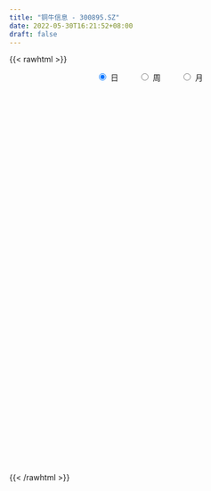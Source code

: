 ```yaml
---
title: "铜牛信息 - 300895.SZ"
date: 2022-05-30T16:21:52+08:00
draft: false
---
```

{{< rawhtml >}}
    <div style="text-align: center">
        <label style="padding: 1rem;"><input style="margin-right: .5rem" type="radio" name="period" value="D" checked onclick="period_change(this)">日</label>
        <label style="padding: 1rem;"><input style="margin-right: .5rem" type="radio" name="period" value="W" onclick="period_change(this)">周</label>
        <label style="padding: 1rem;"><input style="margin-right: .5rem" type="radio" name="period" value="M" onclick="period_change(this)">月</label>
    </div>
    <div id="chart" style="height: 700px;"></div> 
    <script type="text/javascript">
        const D_v = [12142.17,7915.33,6344.13,14986.3,9794.8,19912.82,18034.7,11338.7,12273.46,14743.27,33189.06,19272.54,15410.4,15360.95,15403.52,12080.15,40502.11,55677.16,34846.8,41450.81,30941.26,22626.37,16371.98,44326.08,26546.56,26980.31,24964.58,12824.19,24461.26,17875.96,26645.46,13887.2,8731.88,9738.92,10508.63,37956.43,40518.13,49444.41,29346.05,81351.67,51689.89,34004.06,30515.71,25587.95,23689.98,25676.26,42113.22,23192.12,31611.37,29664.3,15328.48,18860.69,28666.53,49323.98,37133.25,25472.89,19238.34,35126.43,27636.98,27065.39,40110.15,21703.86,17197.24,23282.3,17657.8,23531.8,13077.23,17566.88,15479.6,15884.59,18443.38,71767.13,67538.41,192798.74,169516.26,150428.41,140083.33,109130.42,84535.07,95641.81,55504.61,51277.64,50487.9,112586.1,63807.03,66296.16,53480.14,41454.91,49340.59,46929.54,68108.75,37771.98,42726.55,33697.33,46287.14,44948.55,25510.36,24856.84,29363.23,135675.17,89952.67,93816.32,72913.94,48921.32,43557.59,31858.71,69112.91,78886.27,68609.65,80241.0,56894.31,64386.52,42665.54,46071.85,89181.1,104624.55,71006.73,58093.08,54731.25,51970.26,42994.45,53282.95,94156.67,116211.63,67180.55,57706.73,51283.26,37735.87,35424.32,69427.75,41103.35,85117.04,93964.19,124478.46,68397.42,70254.01,36510.11,39155.57,33784.25,30713.31,28716.99,33085.82,54763.71,84583.51,76939.19,45331.0,23983.08,64318.2,63997.13,41472.57,31400.1,35968.39,29689.39,26252.27,28071.72,39895.19,53130.8,43452.69,47689.43,33383.69,34231.06,19001.98,25885.88,29367.5,60790.12,81863.77,97495.44,66567.15,113441.14,117173.98,106090.79,79437.42,87357.29,61443.78,64055.41,109519.49,108632.61,94785.79,78255.13,53626.15,48745.56,80823.71,77246.12,148466.68,184511.91,136259.13,112570.62,136311.62,89647.89,79928.5,90563.69,68071.21,63073.77,66084.45,43617.71,63556.28,65967.72,56427.35,42678.91,44839.07,38410.34,47523.02,52977.51,39295.39,34542.99,73554.65,47206.9,38081.54,24325.87,20365.24,27632.89,28146.94,28072.44,26173.4,20403.4,37042.36,27493.81,32884.65,19645.57,19975.47,18781.88,25292.81,21879.78,19104.71,26826.59,26747.71,22645.5,30287.69,25721.25,24481.81,23436.17,23357.18,22030.66,51523.53,34729.56,26997.98,39437.04,25426.64,17922.78,17856.2,24118.35,83757.49,63434.7,36202.59,26903.66,30687.71,21144.47,22064.51,22223.2,18783.18]
const D_histogram = [0.0,-0.0196430769,-0.0330056121,0.0342679619,0.0693696154,0.1279698767,0.1359425398,0.1279901811,0.1363467298,0.153538383,0.1986290844,0.1658543113,0.0875295892,0.0949660139,0.0713102711,0.0445603421,0.1390634884,0.2768531529,0.2743756426,0.3092066999,0.3093700309,0.2200820767,0.1618697634,0.2062279678,0.1882737523,0.1879349389,0.0865456261,0.0060714614,-0.0124163784,-0.0682743013,-0.2701920905,-0.4414139526,-0.5017277879,-0.5150247495,-0.500810611,-0.318985218,-0.1819459306,0.0095978886,0.0963294924,0.3353243084,0.3469463115,0.2395443237,0.2138724874,0.0979724377,0.0487959664,0.0209328785,0.0729355422,0.040639824,-0.0084305799,-0.2709163427,-0.3809260594,-0.3689481699,-0.1960584892,-0.0126153306,0.1257352447,0.1753148597,0.1662559331,0.2417930189,0.2739449365,0.205118255,0.1839924983,0.0747519932,-0.036935865,-0.1671929892,-0.1940277575,-0.2831021261,-0.3650290931,-0.2975888013,-0.2619149864,-0.2729519725,-0.3560998818,0.0242462212,0.7580707213,1.4875431418,2.2326458056,2.4309411983,1.9891369107,1.5183068672,1.1162373964,0.5734967413,0.1382089926,-0.2518982239,-0.4707712284,-0.4517086007,-0.6102287261,-0.8901370351,-1.0047888708,-1.1817830169,-1.2008090424,-1.1655908721,-1.3687026694,-1.4221631096,-1.5091600137,-1.4196382597,-1.1692429584,-1.0084422405,-0.8818488951,-0.7277155509,-0.5582747461,-0.1437041683,0.0865684458,0.3415823053,0.4026746638,0.3725619813,0.2362353809,0.1618357296,0.2338047788,0.3383260779,0.4155187225,0.4961157441,0.4662771109,0.3179432215,0.273421391,0.2733414907,0.3426177774,0.4930723639,0.5213856503,0.4972739823,0.3951234126,0.3219042201,0.2386525854,0.0533775053,0.074761119,0.2039613858,0.2154499992,0.2267325891,0.1499858033,0.0600358539,0.0021268001,0.0458269264,0.0244594622,0.0629288181,0.1820532203,0.0629969347,-0.0952260552,-0.3805293615,-0.5120425405,-0.518680208,-0.5597518077,-0.536652314,-0.4573649807,-0.361290383,-0.1880691818,0.0248541221,0.0261671426,-0.0867744116,-0.1311930662,-0.0011236991,0.0974783954,0.0490746176,-0.0303317873,-0.0132573792,-0.0705926133,-0.0782260777,-0.0924195823,-0.0095763708,0.090837848,0.0946860544,-0.0421810627,-0.1795646224,-0.3485895159,-0.4007943633,-0.4137809348,-0.4713999896,-0.2752920806,-0.1346605815,0.1377182075,0.2336595591,0.3781009541,0.5387640219,0.5633745437,0.5684206969,0.2858664317,0.1218369906,0.1393349953,0.3325555264,0.4527209395,0.5255092978,0.4748826551,0.3440062229,0.1931581888,0.097248402,-0.0608911404,0.0873508963,0.589411774,0.7246199323,0.7149644884,0.4187440762,0.2631708642,0.1650175795,0.1254921876,-0.0088793301,-0.0692753727,-0.3192973071,-0.5371307935,-0.6098266749,-0.6240047824,-0.6516700943,-0.6899587883,-0.8640670409,-1.0209486766,-0.9701344809,-0.8674507431,-0.7682089453,-0.6547925284,-0.4022895357,-0.2740406077,-0.2642316855,-0.2551803134,-0.2043769814,-0.2668096849,-0.2687002756,-0.2319327125,-0.2712511414,-0.2509184542,-0.3928026932,-0.478056766,-0.6262801922,-0.6382099505,-0.6889924654,-0.6450228839,-0.5520719942,-0.4077842126,-0.2730535581,-0.164793471,-0.1805324598,-0.222339179,-0.4054216408,-0.5382579739,-0.4903736709,-0.478666668,-0.3493969343,-0.1977318867,0.0204588523,0.180793681,0.322213706,0.4078925451,0.4857598015,0.5229093553,0.5358658214,0.5821739371,0.7266802137,0.8207572474,0.8209024957,0.8241121675,0.6746717694,0.6107098629,0.5595274417,0.498617446,0.4687666628]
const D_fast = [0.0,-0.0245538462,-0.0461677844,0.0296727801,0.0821168374,0.1727095679,0.214667866,0.2387130526,0.2811562837,0.3367325327,0.4314805052,0.4401693099,0.3837269852,0.4149049133,0.4090767383,0.3934668948,0.5227359131,0.7297388659,0.7958552662,0.9079879985,0.9854938373,0.9512264022,0.9334815297,1.0293967261,1.0585109487,1.1051558701,1.0254029638,0.9464466644,0.92485473,0.8519282317,0.5824624199,0.3008870697,0.1151412874,-0.0269118616,-0.1379003759,-0.0358212874,0.0557315175,0.2496748088,0.3604887857,0.6833146788,0.7816732597,0.7341573529,0.7619536385,0.6705466982,0.6335692185,0.6109393502,0.6811758995,0.6590401373,0.6078620884,0.2776472399,0.0724060084,-0.0078531446,0.1160219138,0.2963112397,0.4660956262,0.5595039561,0.5920090128,0.7279943534,0.8286325051,0.8110853874,0.8359577551,0.7454052483,0.624483424,0.4524280524,0.3770863448,0.2172364446,0.0440522043,0.0370952958,0.0072903641,-0.0719846151,-0.2441574948,0.1422501634,1.0655923439,2.1669505498,3.470214665,4.2762453573,4.3317252973,4.2404719706,4.1174618489,3.7180953792,3.3173598787,2.8642781061,2.5277122945,2.4338477721,2.1227704651,1.6203278973,1.254478844,0.7820389436,0.4628106576,0.2066311098,-0.3386563549,-0.7476575724,-1.2119444799,-1.4773322908,-1.5192477292,-1.6105575714,-1.7044264498,-1.7322219933,-1.702349875,-1.3237053393,-1.0717906138,-0.7313811779,-0.5696201535,-0.5065923406,-0.5838600959,-0.6178008147,-0.4873805709,-0.2982777522,-0.1172054271,0.0874205305,0.174151175,0.1053030911,0.1291366084,0.1973920808,0.3523228118,0.6260454892,0.7847051882,0.8849120157,0.8815422992,0.8887991618,0.8652106734,0.6932799696,0.7333538631,0.9135444763,0.9788955895,1.0468613267,1.0076109918,0.9326700058,0.8752926521,0.9304495099,0.9151969113,0.9693984717,1.134036179,1.0307291271,0.8486996234,0.4682639767,0.2087401625,0.0724324431,-0.1085771086,-0.2196406934,-0.2546946052,-0.2489426033,-0.1227386975,0.096398137,0.104252943,-0.030382214,-0.1075991351,0.0221893071,0.1451610005,0.1090258771,0.0220365254,0.0357965886,-0.0391867988,-0.0663767826,-0.1036751827,-0.0232260639,0.0998976168,0.1274173368,-0.0199950459,-0.2022697612,-0.4584420337,-0.610845472,-0.7272772771,-0.9027463293,-0.7754614405,-0.6684950868,-0.3616867459,-0.2073305045,0.031636129,0.3269902023,0.49244436,0.6395956874,0.4285080301,0.2949378367,0.3472695902,0.6236290029,0.856974651,1.0611403336,1.1292343547,1.0843594783,0.9818009913,0.910203305,0.7368409775,0.9069207383,1.5563345596,1.8726977009,2.0417833791,1.850248986,1.7604684901,1.7035696002,1.6954172552,1.558825905,1.4811110192,1.1512647581,0.7991485733,0.5739960231,0.40381672,0.2132338846,0.0024554935,-0.3876695194,-0.7997883241,-0.9915077487,-1.1056866967,-1.1984971352,-1.2487788504,-1.0968482416,-1.0371094655,-1.0933584647,-1.148102171,-1.1483930843,-1.2775282091,-1.3465938686,-1.3678094837,-1.4749406979,-1.5173376242,-1.7574225366,-1.9621908008,-2.2669842751,-2.438466521,-2.6614971522,-2.7787832917,-2.8238504006,-2.7815086721,-2.7150414072,-2.6479796878,-2.7088517916,-2.8062433055,-3.0906811775,-3.3580820041,-3.4327911188,-3.5407507828,-3.4988302828,-3.3965982069,-3.1732927547,-2.9677595058,-2.7457860544,-2.5581340789,-2.3588268722,-2.1909499795,-2.0440270581,-1.8521754581,-1.5259991281,-1.2267327826,-1.0213619103,-0.8121241967,-0.7928966524,-0.7041810932,-0.6154816539,-0.5517372881,-0.4643964057]
const D_slow = [0.0,-0.0049107692,-0.0131621723,-0.0045951818,0.0127472221,0.0447396912,0.0787253262,0.1107228715,0.1448095539,0.1831941497,0.2328514208,0.2743149986,0.2961973959,0.3199388994,0.3377664672,0.3489065527,0.3836724248,0.452885713,0.5214796236,0.5987812986,0.6761238063,0.7311443255,0.7716117664,0.8231687583,0.8702371964,0.9172209311,0.9388573377,0.940375203,0.9372711084,0.9202025331,0.8526545104,0.7423010223,0.6168690753,0.4881128879,0.3629102352,0.2831639307,0.237677448,0.2400769202,0.2641592933,0.3479903704,0.4347269483,0.4946130292,0.548081151,0.5725742605,0.5847732521,0.5900064717,0.6082403573,0.6184003133,0.6162926683,0.5485635826,0.4533320678,0.3610950253,0.312080403,0.3089265703,0.3403603815,0.3841890964,0.4257530797,0.4862013344,0.5546875686,0.6059671323,0.6519652569,0.6706532552,0.6614192889,0.6196210416,0.5711141023,0.5003385707,0.4090812974,0.3346840971,0.2692053505,0.2009673574,0.1119423869,0.1180039422,0.3075216226,0.679407408,1.2375688594,1.845304159,2.3425883867,2.7221651035,3.0012244525,3.1445986379,3.179150886,3.1161763301,2.9984835229,2.8855563728,2.7329991912,2.5104649325,2.2592677148,1.9638219605,1.6636196999,1.3722219819,1.0300463146,0.6745055372,0.2972155338,-0.0576940312,-0.3500047708,-0.6021153309,-0.8225775547,-1.0045064424,-1.1440751289,-1.180001171,-1.1583590596,-1.0729634832,-0.9722948173,-0.879154322,-0.8200954767,-0.7796365443,-0.7211853496,-0.6366038302,-0.5327241495,-0.4086952135,-0.2921259358,-0.2126401304,-0.1442847827,-0.07594941,0.0097050344,0.1329731253,0.2633195379,0.3876380335,0.4864188866,0.5668949417,0.626558088,0.6399024643,0.6585927441,0.7095830905,0.7634455903,0.8201287376,0.8576251884,0.8726341519,0.8731658519,0.8846225835,0.8907374491,0.9064696536,0.9519829587,0.9677321924,0.9439256786,0.8487933382,0.7207827031,0.5911126511,0.4511746991,0.3170116206,0.2026703755,0.1123477797,0.0653304843,0.0715440148,0.0780858005,0.0563921976,0.023593931,0.0233130062,0.0476826051,0.0599512595,0.0523683127,0.0490539679,0.0314058145,0.0118492951,-0.0112556005,-0.0136496932,0.0090597688,0.0327312824,0.0221860168,-0.0227051388,-0.1098525178,-0.2100511086,-0.3134963423,-0.4313463397,-0.5001693599,-0.5338345053,-0.4994049534,-0.4409900636,-0.3464648251,-0.2117738196,-0.0709301837,0.0711749905,0.1426415985,0.1731008461,0.2079345949,0.2910734765,0.4042537114,0.5356310359,0.6543516996,0.7403532554,0.7886428025,0.812954903,0.7977321179,0.819569842,0.9669227855,1.1480777686,1.3268188907,1.4315049098,1.4972976258,1.5385520207,1.5699250676,1.5677052351,1.5503863919,1.4705620651,1.3362793668,1.183822698,1.0278215024,0.8649039789,0.6924142818,0.4763975216,0.2211603524,-0.0213732678,-0.2382359536,-0.4302881899,-0.593986322,-0.6945587059,-0.7630688578,-0.8291267792,-0.8929218576,-0.9440161029,-1.0107185241,-1.077893593,-1.1358767712,-1.2036895565,-1.2664191701,-1.3646198434,-1.4841340349,-1.6407040829,-1.8002565705,-1.9725046869,-2.1337604078,-2.2717784064,-2.3737244595,-2.4419878491,-2.4831862168,-2.5283193318,-2.5839041265,-2.6852595367,-2.8198240302,-2.9424174479,-3.0620841149,-3.1494333485,-3.1988663202,-3.1937516071,-3.1485531868,-3.0679997603,-2.9660266241,-2.8445866737,-2.7138593349,-2.5798928795,-2.4343493952,-2.2526793418,-2.04749003,-1.842264406,-1.6362363642,-1.4675684218,-1.3148909561,-1.1750090956,-1.0503547341,-0.9331630685]
const D_data = [['2021-05-19', 30.7987, 30.1747, 30.1747, 31.1481],['2021-05-20', 30.1913, 29.8669, 29.792, 30.5824],['2021-05-21', 30.3661, 29.8336, 29.7837, 30.3661],['2021-05-24', 29.8669, 30.99, 29.5341, 31.3894],['2021-05-25', 30.6156, 30.9068, 30.5324, 31.015],['2021-05-26', 31.0316, 31.5391, 30.8985, 32.9451],['2021-05-27', 31.01, 31.2, 31.0, 31.98],['2021-05-28', 31.25, 31.12, 30.78, 31.36],['2021-05-31', 31.0, 31.45, 30.85, 31.62],['2021-06-01', 31.45, 31.77, 31.23, 31.98],['2021-06-02', 32.0, 32.46, 32.0, 33.79],['2021-06-03', 31.83, 31.7, 31.51, 32.86],['2021-06-04', 31.7, 30.97, 30.77, 31.86],['2021-06-07', 31.0, 31.97, 31.0, 31.97],['2021-06-08', 31.8, 31.65, 31.4, 32.48],['2021-06-09', 31.72, 31.57, 31.13, 32.15],['2021-06-10', 31.3, 33.4, 31.3, 33.6],['2021-06-11', 33.36, 34.8, 32.52, 35.38],['2021-06-15', 33.88, 33.7, 33.51, 34.87],['2021-06-16', 33.42, 34.57, 33.01, 35.5],['2021-06-17', 33.9, 34.57, 33.51, 35.19],['2021-06-18', 34.11, 33.52, 33.38, 34.56],['2021-06-21', 33.49, 33.77, 33.49, 34.43],['2021-06-22', 33.8, 35.28, 32.7, 35.9],['2021-06-23', 35.28, 34.85, 34.5, 35.4],['2021-06-24', 34.59, 35.3, 34.16, 35.4],['2021-06-25', 34.95, 34.0, 34.0, 36.0],['2021-06-28', 33.62, 33.94, 33.25, 34.28],['2021-06-29', 33.94, 34.58, 33.54, 35.9],['2021-06-30', 34.59, 34.01, 33.79, 34.8],['2021-07-01', 33.85, 31.47, 31.45, 34.15],['2021-07-02', 31.48, 30.67, 30.64, 31.77],['2021-07-05', 30.67, 31.15, 30.67, 31.27],['2021-07-06', 31.0, 31.21, 30.71, 31.43],['2021-07-07', 30.88, 31.21, 30.7, 31.45],['2021-07-08', 31.22, 33.56, 30.79, 33.95],['2021-07-09', 32.86, 33.7, 32.8, 35.3],['2021-07-12', 34.5, 35.24, 33.88, 35.91],['2021-07-13', 34.88, 34.76, 34.28, 35.59],['2021-07-14', 34.79, 37.77, 34.53, 41.5],['2021-07-15', 36.6, 35.93, 35.61, 37.4],['2021-07-16', 36.31, 34.48, 34.45, 36.31],['2021-07-19', 34.84, 35.4, 34.17, 35.48],['2021-07-20', 34.71, 34.09, 33.7, 34.98],['2021-07-21', 34.5, 34.62, 34.11, 35.4],['2021-07-22', 34.65, 34.79, 33.8, 35.13],['2021-07-23', 34.74, 35.98, 34.24, 36.78],['2021-07-26', 35.2, 35.11, 34.28, 35.41],['2021-07-27', 34.78, 34.78, 34.7, 36.36],['2021-07-28', 34.3, 31.23, 31.18, 34.68],['2021-07-29', 31.7, 31.94, 31.59, 32.28],['2021-07-30', 31.94, 32.96, 31.7, 33.7],['2021-08-02', 32.7, 35.3, 32.51, 35.39],['2021-08-03', 34.92, 36.36, 34.77, 37.9],['2021-08-04', 36.59, 36.76, 36.0, 37.6],['2021-08-05', 36.7, 36.33, 35.89, 37.2],['2021-08-06', 36.93, 35.9, 35.54, 36.93],['2021-08-09', 36.55, 37.37, 35.7, 37.9],['2021-08-10', 37.0, 37.4, 36.71, 37.93],['2021-08-11', 36.91, 36.31, 36.16, 37.49],['2021-08-12', 37.18, 36.91, 36.36, 38.45],['2021-08-13', 36.16, 35.65, 35.41, 36.61],['2021-08-16', 36.47, 35.13, 34.83, 36.47],['2021-08-17', 35.36, 34.25, 34.1, 36.01],['2021-08-18', 33.98, 35.06, 33.7, 35.13],['2021-08-19', 34.7, 33.85, 33.78, 35.85],['2021-08-20', 33.85, 33.28, 32.7, 33.9],['2021-08-23', 33.93, 34.9, 33.63, 34.94],['2021-08-24', 34.6, 34.6, 34.5, 35.44],['2021-08-25', 34.5, 33.9, 33.72, 35.12],['2021-08-26', 34.3, 32.51, 32.36, 34.3],['2021-08-27', 32.17, 39.01, 32.1, 39.01],['2021-08-30', 46.81, 46.81, 46.3, 46.81],['2021-08-31', 50.37, 51.7, 50.11, 55.5],['2021-09-01', 53.08, 57.53, 50.92, 59.98],['2021-09-02', 53.52, 55.33, 50.77, 58.5],['2021-09-03', 56.4, 48.72, 48.61, 57.49],['2021-09-06', 47.97, 47.65, 45.0, 49.55],['2021-09-07', 46.77, 47.61, 46.33, 48.37],['2021-09-08', 47.0, 44.4, 43.67, 47.3],['2021-09-09', 44.24, 43.83, 43.22, 44.93],['2021-09-10', 43.83, 42.56, 42.27, 43.88],['2021-09-13', 42.57, 43.2, 42.17, 43.49],['2021-09-14', 43.28, 45.69, 42.13, 47.05],['2021-09-15', 44.39, 43.06, 42.5, 44.39],['2021-09-16', 42.95, 40.12, 39.96, 43.18],['2021-09-17', 40.0, 40.7, 38.6, 41.17],['2021-09-22', 39.6, 38.55, 38.36, 39.6],['2021-09-23', 39.0, 39.3, 38.68, 40.87],['2021-09-24', 39.0, 39.29, 38.14, 40.2],['2021-09-27', 35.36, 35.0, 34.43, 38.45],['2021-09-28', 35.45, 35.18, 34.55, 36.26],['2021-09-29', 34.73, 33.27, 33.01, 35.18],['2021-09-30', 33.79, 34.33, 33.73, 34.8],['2021-10-08', 35.36, 36.2, 34.72, 36.28],['2021-10-11', 36.7, 35.25, 34.85, 36.77],['2021-10-12', 35.25, 34.74, 34.3, 35.56],['2021-10-13', 35.0, 35.07, 34.41, 35.7],['2021-10-14', 34.87, 35.47, 34.42, 35.51],['2021-10-15', 35.52, 39.68, 35.1, 42.56],['2021-10-18', 37.6, 38.93, 36.82, 39.42],['2021-10-19', 39.03, 40.57, 38.16, 40.57],['2021-10-20', 40.23, 39.15, 39.0, 40.23],['2021-10-21', 38.04, 38.27, 37.68, 38.87],['2021-10-22', 38.3, 36.61, 36.5, 38.58],['2021-10-25', 36.76, 36.86, 35.92, 37.3],['2021-10-26', 37.3, 38.74, 37.02, 39.86],['2021-10-27', 38.0, 39.76, 37.55, 40.74],['2021-10-28', 39.35, 40.13, 37.61, 40.95],['2021-10-29', 39.7, 40.9, 39.04, 41.5],['2021-11-01', 40.97, 39.99, 39.13, 40.97],['2021-11-02', 39.79, 38.3, 38.0, 40.96],['2021-11-03', 38.11, 39.29, 38.07, 39.85],['2021-11-04', 39.15, 39.93, 38.7, 40.12],['2021-11-05', 40.03, 41.23, 39.12, 42.1],['2021-11-08', 40.66, 43.19, 40.2, 43.5],['2021-11-09', 42.91, 42.58, 41.6, 42.97],['2021-11-10', 42.13, 42.39, 41.9, 43.61],['2021-11-11', 42.18, 41.49, 41.1, 42.18],['2021-11-12', 41.17, 41.74, 40.57, 41.95],['2021-11-15', 42.3, 41.5, 41.2, 42.75],['2021-11-16', 41.09, 39.7, 39.69, 42.0],['2021-11-17', 39.32, 41.99, 39.32, 43.55],['2021-11-18', 42.0, 43.96, 40.77, 45.16],['2021-11-19', 43.0, 43.14, 42.57, 43.78],['2021-11-22', 43.12, 43.49, 42.34, 43.87],['2021-11-23', 43.31, 42.48, 42.4, 43.35],['2021-11-24', 42.43, 42.07, 42.0, 43.28],['2021-11-25', 42.09, 42.22, 42.05, 42.98],['2021-11-26', 41.83, 43.6, 41.65, 43.79],['2021-11-29', 42.55, 43.0, 42.17, 43.47],['2021-11-30', 43.3, 43.96, 42.96, 45.68],['2021-12-01', 43.68, 45.63, 43.2, 45.66],['2021-12-02', 45.86, 42.88, 42.68, 49.2],['2021-12-03', 43.18, 41.76, 41.52, 43.55],['2021-12-06', 41.14, 38.9, 38.5, 41.44],['2021-12-07', 39.1, 39.45, 38.5, 39.77],['2021-12-08', 39.38, 40.32, 38.7, 40.95],['2021-12-09', 39.81, 39.4, 39.4, 40.5],['2021-12-10', 39.4, 39.77, 39.1, 40.39],['2021-12-13', 40.0, 40.39, 39.49, 40.53],['2021-12-14', 40.3, 40.77, 40.0, 40.8],['2021-12-15', 40.99, 42.26, 40.62, 42.5],['2021-12-16', 42.62, 43.75, 41.6, 44.2],['2021-12-17', 42.98, 41.71, 41.71, 44.93],['2021-12-20', 40.89, 39.96, 39.71, 41.53],['2021-12-21', 39.95, 40.31, 39.85, 40.48],['2021-12-22', 40.6, 42.68, 40.1, 45.0],['2021-12-23', 42.01, 42.95, 42.01, 44.28],['2021-12-24', 43.19, 41.31, 41.31, 43.5],['2021-12-27', 42.0, 40.59, 40.2, 42.2],['2021-12-28', 40.63, 41.62, 40.63, 42.3],['2021-12-29', 41.01, 40.55, 40.22, 41.2],['2021-12-30', 40.38, 40.94, 40.25, 41.48],['2021-12-31', 41.19, 40.73, 40.5, 41.79],['2022-01-04', 40.7, 42.09, 40.5, 42.49],['2022-01-05', 42.19, 42.84, 41.66, 42.95],['2022-01-06', 42.36, 41.99, 41.9, 43.35],['2022-01-07', 42.1, 39.89, 39.73, 42.98],['2022-01-10', 38.71, 39.05, 37.5, 39.24],['2022-01-11', 38.89, 37.6, 37.25, 39.47],['2022-01-12', 37.79, 38.14, 37.61, 38.2],['2022-01-13', 38.91, 38.09, 38.09, 39.46],['2022-01-14', 37.6, 36.93, 36.88, 38.36],['2022-01-17', 37.49, 40.12, 37.49, 40.68],['2022-01-18', 40.34, 40.1, 39.6, 42.3],['2022-01-19', 39.0, 42.8, 39.0, 44.53],['2022-01-20', 42.93, 41.67, 40.8, 42.93],['2022-01-21', 41.48, 43.12, 41.44, 44.92],['2022-01-24', 42.93, 44.48, 42.41, 47.1],['2022-01-25', 43.63, 43.7, 42.01, 46.74],['2022-01-26', 44.41, 43.99, 41.61, 44.65],['2022-01-27', 44.66, 39.99, 39.06, 44.88],['2022-01-28', 39.99, 40.45, 39.53, 42.5],['2022-02-07', 41.31, 42.46, 40.68, 43.5],['2022-02-08', 42.1, 45.46, 41.19, 46.29],['2022-02-09', 45.38, 45.76, 44.44, 46.48],['2022-02-10', 45.57, 46.15, 44.8, 47.38],['2022-02-11', 45.39, 45.15, 44.02, 46.66],['2022-02-14', 44.31, 44.08, 43.01, 45.2],['2022-02-15', 44.29, 43.39, 42.6, 44.37],['2022-02-16', 45.99, 43.64, 43.56, 46.99],['2022-02-17', 43.29, 42.3, 42.2, 45.2],['2022-02-18', 44.68, 46.24, 44.11, 46.53],['2022-02-21', 50.0, 52.84, 48.8, 54.9],['2022-02-22', 50.68, 50.65, 49.66, 52.0],['2022-02-23', 50.3, 49.93, 48.51, 51.9],['2022-02-24', 49.02, 46.16, 44.14, 51.54],['2022-02-25', 47.0, 47.18, 46.01, 48.24],['2022-02-28', 46.33, 47.6, 44.68, 49.0],['2022-03-01', 46.94, 48.3, 46.56, 49.29],['2022-03-02', 47.0, 46.91, 46.1, 48.17],['2022-03-03', 47.0, 47.5, 46.29, 47.85],['2022-03-04', 46.6, 44.34, 44.29, 47.28],['2022-03-07', 43.55, 43.33, 43.01, 44.21],['2022-03-08', 43.76, 44.08, 43.12, 44.88],['2022-03-09', 43.0, 44.24, 40.47, 44.79],['2022-03-10', 45.58, 43.58, 43.53, 45.69],['2022-03-11', 42.1, 42.84, 41.69, 43.6],['2022-03-14', 42.15, 40.02, 40.0, 42.85],['2022-03-15', 39.25, 38.63, 38.6, 40.9],['2022-03-16', 39.72, 40.16, 38.8, 40.66],['2022-03-17', 40.88, 40.47, 39.88, 41.85],['2022-03-18', 40.2, 40.27, 39.89, 41.48],['2022-03-21', 39.8, 40.38, 39.52, 40.82],['2022-03-22', 40.37, 42.6, 39.73, 42.93],['2022-03-23', 42.0, 41.7, 41.3, 42.47],['2022-03-24', 41.28, 40.26, 39.95, 41.45],['2022-03-25', 40.34, 39.97, 39.97, 40.91],['2022-03-28', 39.39, 40.34, 39.05, 40.64],['2022-03-29', 40.11, 38.56, 38.5, 40.59],['2022-03-30', 38.84, 38.78, 37.6, 39.26],['2022-03-31', 38.43, 39.0, 38.0, 39.24],['2022-04-01', 39.3, 37.67, 37.67, 39.3],['2022-04-06', 37.49, 37.98, 37.21, 38.86],['2022-04-07', 37.7, 35.17, 35.15, 37.88],['2022-04-08', 35.2, 34.71, 34.18, 35.5],['2022-04-11', 34.19, 32.62, 32.23, 34.33],['2022-04-12', 32.9, 33.14, 32.31, 33.19],['2022-04-13', 33.01, 31.68, 31.6, 33.01],['2022-04-14', 32.19, 32.02, 31.96, 32.89],['2022-04-15', 31.8, 32.21, 31.15, 32.64],['2022-04-18', 31.74, 32.78, 31.15, 32.9],['2022-04-19', 33.0, 32.8, 32.5, 33.31],['2022-04-20', 33.99, 32.6, 32.35, 34.15],['2022-04-21', 32.28, 30.8, 30.7, 32.6],['2022-04-22', 30.4, 29.79, 29.6, 31.41],['2022-04-25', 28.68, 26.78, 26.68, 29.4],['2022-04-26', 27.03, 25.78, 25.53, 27.49],['2022-04-27', 25.77, 26.99, 25.37, 26.99],['2022-04-28', 26.88, 25.88, 25.5, 26.88],['2022-04-29', 26.31, 26.96, 26.11, 27.27],['2022-05-05', 26.92, 27.33, 26.38, 27.7],['2022-05-06', 26.68, 28.64, 26.28, 29.59],['2022-05-09', 28.61, 28.57, 28.11, 29.4],['2022-05-10', 27.9, 28.91, 27.7, 29.12],['2022-05-11', 28.68, 28.69, 28.51, 29.75],['2022-05-12', 28.57, 28.98, 28.26, 29.25],['2022-05-13', 29.0, 28.79, 28.42, 29.17],['2022-05-16', 28.95, 28.67, 28.37, 29.14],['2022-05-17', 28.99, 29.34, 28.16, 29.35],['2022-05-18', 30.91, 31.28, 30.91, 33.99],['2022-05-19', 30.49, 31.61, 29.87, 32.28],['2022-05-20', 31.28, 31.07, 30.69, 31.71],['2022-05-23', 31.07, 31.53, 31.01, 31.68],['2022-05-24', 31.27, 29.6, 29.6, 31.56],['2022-05-25', 29.98, 30.41, 29.86, 30.99],['2022-05-26', 30.45, 30.55, 29.52, 30.95],['2022-05-27', 30.45, 30.39, 30.08, 31.17],['2022-05-30', 30.32, 30.78, 30.03, 30.78]]
const W_v = [302930.0,239141.82,71281.73,403018.46,589586.36,435144.63,297411.55,196243.02,162326.18,157659.13,175385.82,157023.63,107105.96,116110.3,84904.1,110141.6,132184.99,122181.78,105098.72,112246.19,64180.12,54074.41,163139.94,119997.08,82568.55,63843.65,131149.82,72441.35,64245.23,77242.33,66555.64,52154.73,12757.25,40662.35,64406.71,74067.32,94888.73,139023.89,129865.24,139189.51,95694.07,107453.99,245836.08,147583.12,118656.96,159834.99,151642.81,94746.37,139141.58,720365.15,396089.55,346657.33,137725.04,182304.61,46287.14,260354.15,349161.84,328708.54,299199.32,340425.87,373826.25,251577.93,413060.46,210417.25,278089.22,239101.98,151381.87,184168.11,141870.11,420157.62,451503.26,455248.43,408908.22,659301.17,367721.6200000001,272247.97,223045.33,217711.95,130390.91,84939.57,116580.38,117204.29,127284.1,73554.19,144514.0,225369.33,123023.55,18783.18]
const W_histogram = [0.0,-0.3769581766,-0.4784576691,-0.2713502462,0.924371151,0.8814675447,0.787707276,0.4883903048,0.2282551156,-0.0488969528,0.057008649,-0.2249156711,-0.6215541872,-0.9951384897,-1.2007586073,-1.4718151416,-1.5836823862,-1.575143742,-1.5416269228,-1.519894176,-1.3848280478,-1.0339875903,-0.6096004716,-0.4376504387,-0.525381315,-0.4239189345,-0.2151188222,-0.1724949094,-0.0564130136,-0.1019924859,-0.1698291796,-0.3830558738,-0.4385703864,-0.3918475107,-0.2714578472,-0.0651238822,0.0927426766,0.465738101,0.6268493207,0.7576002814,0.617595815,0.7196990739,0.8229682597,0.9656276913,0.8348410215,0.9179701909,0.9251493084,0.7469460139,0.977110962,1.7029348547,1.6847116257,1.4716655231,1.1730401717,0.6072035371,0.3380368424,0.3709032661,0.1725042231,0.3088577053,0.3944578123,0.4543475183,0.5507450966,0.6037279181,0.4785651193,0.2376419414,0.1870537764,0.1086561585,0.0052030181,-0.1251357051,-0.4005014572,-0.1674877659,-0.1930894141,0.091332206,0.3245706223,0.5031892431,0.3958321118,0.1994722455,-0.1111188399,-0.3319067834,-0.6117126335,-0.9545673202,-1.2874350097,-1.5885538307,-1.8765325363,-1.8490842916,-1.7187980162,-1.3910355648,-1.142410555,-0.8855320092]
const W_fast = [0.0,-0.4711977208,-0.6923116306,-0.5530417692,0.8737724158,1.0512356956,1.154402246,0.977182851,0.7741114406,0.4847351341,0.6048928981,0.2667396602,-0.2852874026,-0.9076563276,-1.413466097,-2.0524764167,-2.5602642578,-2.9455115492,-3.2974014607,-3.6556422579,-3.8667831417,-3.7744395818,-3.5024525809,-3.4399151577,-3.6589913627,-3.6635087158,-3.5084883091,-3.5089881237,-3.4070094812,-3.478087075,-3.5883810636,-3.8973717262,-4.0625288355,-4.1137678374,-4.0612426357,-3.8711896413,-3.6901374134,-3.2007074637,-2.8828839138,-2.5627328828,-2.5483383954,-2.2663103681,-1.9572991174,-1.5732327629,-1.4953091774,-1.1826874602,-0.9442210156,-0.9356878066,-0.4612451181,0.6903124883,1.0932671658,1.2481374439,1.2427721354,0.8287363851,0.6440789011,0.7696711412,0.614398154,0.8279660625,1.0121806226,1.1856572082,1.4197410606,1.6236558617,1.6181343427,1.4366216502,1.4327969292,1.3815633509,1.2794109651,1.1177883156,0.7422971992,0.933438949,0.8595649473,1.1668196189,1.4812006908,1.7856166224,1.777217519,1.6307257141,1.2923549187,0.9885902793,0.5558562709,-0.0256402459,-0.6803666878,-1.3786239664,-2.1357358062,-2.5705586344,-2.869971863,-2.8899683028,-2.9269459318,-2.8914503883]
const W_slow = [0.0,-0.0942395442,-0.2138539614,-0.281691523,-0.0505987352,0.1697681509,0.3666949699,0.4887925461,0.545856325,0.5336320868,0.5478842491,0.4916553313,0.3362667845,0.0874821621,-0.2127074897,-0.5806612751,-0.9765818717,-1.3703678072,-1.7557745379,-2.1357480819,-2.4819550939,-2.7404519914,-2.8928521093,-3.002264719,-3.1336100477,-3.2395897814,-3.2933694869,-3.3364932143,-3.3505964677,-3.3760945891,-3.418551884,-3.5143158525,-3.6239584491,-3.7219203267,-3.7897847885,-3.8060657591,-3.7828800899,-3.6664455647,-3.5097332345,-3.3203331642,-3.1659342104,-2.9860094419,-2.780267377,-2.5388604542,-2.3301501988,-2.1006576511,-1.869370324,-1.6826338205,-1.43835608,-1.0126223664,-0.5914444599,-0.2235280792,0.0697319638,0.221532848,0.3060420586,0.3987678752,0.4418939309,0.5191083572,0.6177228103,0.7313096899,0.868995964,1.0199279436,1.1395692234,1.1989797087,1.2457431528,1.2729071925,1.274207947,1.2429240207,1.1427986564,1.1009267149,1.0526543614,1.0754874129,1.1566300685,1.2824273793,1.3813854072,1.4312534686,1.4034737586,1.3204970627,1.1675689044,0.9289270743,0.6070683219,0.2099298642,-0.2592032699,-0.7214743428,-1.1511738468,-1.498932738,-1.7845353768,-2.0059183791]
const W_data = [['2020-09-25', 59.0682, 49.5008, 49.5008, 63.228],['2020-09-30', 48.2446, 43.594, 43.5275, 52.1631],['2020-10-09', 44.5923, 45.3827, 44.0017, 46.3561],['2020-10-16', 45.0749, 49.2013, 44.9251, 53.619],['2020-10-23', 51.9135, 65.6406, 49.2346, 65.6406],['2020-10-30', 66.5391, 53.9767, 53.9767, 66.5391],['2020-11-06', 54.0765, 53.6772, 53.2446, 58.4859],['2020-11-13', 53.8353, 50.6073, 49.8253, 55.7404],['2020-11-20', 50.4992, 49.9418, 49.426, 53.0782],['2020-11-27', 49.4842, 48.4193, 48.1697, 52.1464],['2020-12-04', 48.3028, 52.8369, 47.421, 54.4925],['2020-12-11', 52.005, 47.5042, 46.589, 53.4942],['2020-12-18', 47.2379, 43.9434, 43.7022, 49.1597],['2020-12-25', 43.6606, 41.5225, 39.8419, 44.4925],['2020-12-31', 41.1814, 41.1647, 38.4359, 41.8719],['2021-01-08', 41.5058, 37.9201, 37.03, 42.7621],['2021-01-15', 37.4875, 37.5374, 33.228, 38.985],['2021-01-22', 37.1048, 37.3295, 36.6556, 41.1814],['2021-01-29', 37.0466, 36.2812, 35.1997, 39.7255],['2021-02-05', 36.2812, 34.7754, 34.193, 39.5341],['2021-02-10', 34.1098, 35.1248, 32.6206, 36.9052],['2021-02-19', 36.1564, 37.8037, 35.8569, 38.2779],['2021-02-26', 38.1697, 39.7671, 36.1897, 41.3145],['2021-03-05', 40.7321, 37.3794, 36.9384, 40.7571],['2021-03-12', 37.4459, 33.5275, 33.2945, 38.4859],['2021-03-19', 33.2862, 35.0998, 32.9368, 35.4077],['2021-03-26', 35.2662, 36.5641, 33.777, 37.2546],['2021-04-02', 36.6057, 34.5341, 33.6106, 37.0383],['2021-04-09', 34.5424, 35.3161, 34.3012, 36.1897],['2021-04-16', 35.1165, 32.9368, 32.03, 35.599],['2021-04-23', 32.7953, 31.7554, 31.4892, 33.6606],['2021-04-30', 31.6223, 28.4526, 28.3943, 31.7804],['2021-05-07', 28.7354, 28.8602, 28.5108, 29.1597],['2021-05-14', 28.9434, 29.2596, 27.8702, 30.0],['2021-05-21', 29.2512, 29.8336, 28.4859, 32.2296],['2021-05-28', 29.8669, 31.12, 29.5341, 32.9451],['2021-06-04', 31.0, 30.97, 30.77, 33.79],['2021-06-11', 31.0, 34.8, 31.0, 35.38],['2021-06-18', 33.88, 33.52, 33.01, 35.5],['2021-06-25', 33.49, 34.0, 32.7, 36.0],['2021-07-02', 33.62, 30.67, 30.64, 35.9],['2021-07-09', 30.67, 33.7, 30.67, 35.3],['2021-07-16', 34.5, 34.48, 33.88, 41.5],['2021-07-23', 34.84, 35.98, 33.7, 36.78],['2021-07-30', 35.2, 32.96, 31.18, 36.36],['2021-08-06', 32.7, 35.9, 32.51, 37.9],['2021-08-13', 36.55, 35.65, 35.41, 38.45],['2021-08-20', 36.47, 33.28, 32.7, 36.47],['2021-08-27', 33.93, 39.01, 32.1, 39.01],['2021-09-03', 46.81, 48.72, 46.3, 59.98],['2021-09-10', 47.97, 42.56, 42.27, 49.55],['2021-09-17', 42.57, 40.7, 38.6, 47.05],['2021-09-24', 39.6, 39.29, 38.14, 40.87],['2021-09-30', 35.36, 34.33, 33.01, 38.45],['2021-10-08', 35.36, 36.2, 34.72, 36.28],['2021-10-15', 36.7, 39.68, 34.3, 42.56],['2021-10-22', 37.6, 36.61, 36.5, 40.57],['2021-10-29', 36.76, 40.9, 35.92, 41.5],['2021-11-05', 40.97, 41.23, 38.0, 42.1],['2021-11-12', 40.66, 41.74, 40.2, 43.61],['2021-11-19', 42.3, 43.14, 39.32, 45.16],['2021-11-26', 43.12, 43.6, 41.65, 43.87],['2021-12-03', 42.55, 41.76, 41.52, 49.2],['2021-12-10', 41.14, 39.77, 38.5, 41.44],['2021-12-17', 40.0, 41.71, 39.49, 44.93],['2021-12-24', 40.89, 41.31, 39.71, 45.0],['2021-12-31', 42.0, 40.73, 40.2, 42.3],['2022-01-07', 40.7, 39.89, 39.73, 43.35],['2022-01-14', 38.71, 36.93, 36.88, 39.47],['2022-01-21', 37.49, 43.12, 37.49, 44.92],['2022-01-28', 42.93, 40.45, 39.06, 47.1],['2022-02-11', 41.31, 45.15, 40.68, 47.38],['2022-02-18', 44.31, 46.24, 42.2, 46.99],['2022-02-25', 50.0, 47.18, 44.14, 54.9],['2022-03-04', 46.33, 44.34, 44.29, 49.29],['2022-03-11', 43.55, 42.84, 40.47, 45.69],['2022-03-18', 42.15, 40.27, 38.6, 42.85],['2022-03-25', 39.8, 39.97, 39.52, 42.93],['2022-04-01', 39.39, 37.67, 37.6, 40.64],['2022-04-08', 37.49, 34.71, 34.18, 38.86],['2022-04-15', 34.19, 32.21, 31.15, 34.33],['2022-04-22', 31.74, 29.79, 29.6, 34.15],['2022-04-29', 28.68, 26.96, 25.37, 29.4],['2022-05-06', 26.92, 28.64, 26.28, 29.59],['2022-05-13', 28.61, 28.79, 27.7, 29.75],['2022-05-20', 28.95, 31.07, 28.16, 33.99],['2022-05-27', 31.07, 30.39, 29.52, 31.68],['2022-06-02', 30.32, 30.78, 30.03, 30.78]]
const M_v = [542071.8199999999,1499031.1800000002,834114.8199999999,620054.87,469607.09,393640.66,445970.01,284228.3700000001,204167.09,545855.3199999999,660062.8099999999,805702.9,1522804.53,984511.6699999999,1391249.7600000002,1165830.3899999997,1197699.1000000001,1603386.3200000001,1105015.8799999999,472181.74,585244.25]
const M_histogram = [0.0,0.6625996581,0.7066423115,0.2114685555,-0.425238613,-0.5821941803,-0.998589833,-1.5810945081,-1.6674534947,-1.4624242772,-1.3125551546,0.0608274479,-0.1755048679,0.1198085044,0.5085932114,0.5330109113,0.5148176824,0.9438623366,0.6234563433,-0.3708483315,-0.7224231637]
const M_fast = [0.0,0.8282495726,1.048952804,0.6066461868,-0.136370635,-0.4388747474,-1.1049178583,-2.0826961604,-2.5859185207,-2.7464953725,-2.9247650385,-1.5361755741,-1.8163841069,-1.4911186085,-0.9751855986,-0.8175151709,-0.7070039791,-0.0419937408,-0.2065356483,-1.2935524059,-1.8257330291]
const M_slow = [0.0,0.1656499145,0.3423104924,0.3951776313,0.288867978,0.143319433,-0.1063280253,-0.5016016523,-0.918465026,-1.2840710953,-1.612209884,-1.597003022,-1.640879239,-1.6109271129,-1.48377881,-1.3505260822,-1.2218216616,-0.9858560774,-0.8299919916,-0.9227040745,-1.1033098654]
const M_data = [['2020-09-30', 59.0682, 43.594, 43.5275, 63.228],['2020-10-30', 44.5923, 53.9767, 44.0017, 66.5391],['2020-11-30', 54.0765, 48.7271, 47.421, 58.4859],['2020-12-31', 48.6689, 41.1647, 38.4359, 54.4925],['2021-01-29', 41.5058, 36.2812, 33.228, 42.7621],['2021-02-26', 36.2812, 39.7671, 32.6206, 41.3145],['2021-03-31', 40.7321, 34.3261, 32.9368, 40.7571],['2021-04-30', 34.2762, 28.4526, 28.3943, 36.1897],['2021-05-31', 28.7354, 31.45, 27.8702, 32.9451],['2021-06-30', 31.45, 34.01, 30.77, 36.0],['2021-07-30', 33.85, 32.96, 30.64, 41.5],['2021-08-31', 32.7, 51.7, 32.1, 55.5],['2021-09-30', 53.08, 34.33, 33.01, 59.98],['2021-10-29', 35.36, 40.9, 34.3, 42.56],['2021-11-30', 40.97, 43.96, 38.0, 45.68],['2021-12-31', 43.68, 40.73, 38.5, 49.2],['2022-01-28', 40.7, 40.45, 36.88, 47.1],['2022-02-28', 41.31, 47.6, 40.68, 54.9],['2022-03-31', 46.94, 39.0, 37.6, 49.29],['2022-04-29', 39.3, 26.96, 25.37, 39.3],['2022-05-31', 26.92, 30.78, 26.28, 33.99]]
        const D_a = [null,null,null,29.5341,null,null,null,null,null,null,33.79,null,null,null,null,31.13,null,null,null,null,null,null,null,null,null,null,36.0,null,null,null,null,30.64,null,null,null,null,null,null,null,41.5,null,null,null,null,null,null,null,null,null,31.18,null,null,null,null,null,null,null,null,null,null,38.45,null,null,null,null,null,null,null,null,null,null,32.1,null,null,null,null,null,null,null,null,null,null,null,null,44.39,null,null,null,null,null,null,null,33.01,null,null,null,null,null,null,42.56,null,null,null,null,null,null,null,null,null,null,null,38.0,null,null,null,null,null,43.61,null,null,null,null,39.32,null,null,null,null,null,null,null,null,null,null,49.2,null,null,null,null,null,39.1,null,null,null,null,null,null,null,45.0,null,null,null,null,40.22,null,null,null,null,43.35,null,null,null,null,null,36.88,null,null,null,null,null,null,null,null,null,null,null,null,null,47.38,null,null,null,null,42.2,null,null,null,null,null,null,null,49.29,null,null,null,null,null,null,null,null,null,38.6,null,null,null,null,42.93,null,null,null,null,null,null,null,null,null,null,null,null,null,null,null,null,null,null,null,null,null,null,null,25.37,null,null,null,null,null,null,null,null,null,null,null,33.99,null,null,null,null,null,29.52,null,null]
const W_a = [null,null,null,null,null,null,null,null,null,null,null,null,null,null,null,null,null,null,null,null,32.6206,null,null,null,null,null,37.2546,null,null,null,null,null,null,27.8702,null,null,null,null,null,null,null,null,41.5,null,null,null,null,null,32.1,null,null,null,null,null,null,null,null,null,null,null,null,null,49.2,null,null,null,null,null,36.88,null,null,null,null,54.9,null,null,null,null,null,null,null,null,25.37,null,null,null,null,null]
const M_a = [null,66.5391,null,null,null,null,null,null,27.8702,null,null,null,59.98,null,null,null,null,null,null,null,null]
        const D_b = [[{ coord: ['2021-05-24', 33.79] }, { coord: ['2021-09-29', 31.13] }],[{ coord: ['2021-10-15', 42.56] }, { coord: ['2022-03-22', 39.32] }]]
const W_b = [[{ coord: ['2021-02-10', 37.2546] }, { coord: ['2022-02-25', 32.6206] }]]
const M_b = []
    </script>
{{< /rawhtml >}}